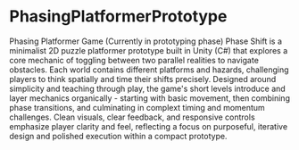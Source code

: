 # PhasingPlatformerPrototype
Phasing Platformer Game (Currently in prototyping phase)
Phase Shift is a minimalist 2D puzzle platformer prototype built in Unity (C#) that explores a core mechanic of toggling between two parallel realities to navigate obstacles. Each world contains different platforms and hazards, challenging players to think spatially and time their shifts precisely. Designed around simplicity and teaching through play, the game's short levels introduce and layer mechanics organically - starting with basic movement, then combining phase transitions, and culminating in complext timing and momentum challenges. Clean visuals, clear feedback, and responsive controls emphasize player clarity and feel, reflecting a focus on purposeful, iterative design and polished execution within a compact prototype.
